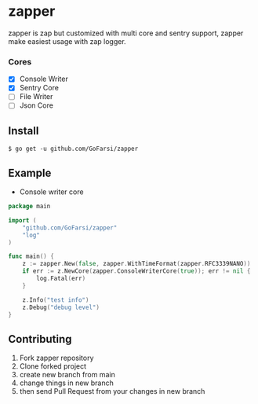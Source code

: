 # zapper
zapper is zap but customized with multi core and sentry support, zapper make easiest usage with zap logger.

### Cores
- [x] Console Writer
- [x] Sentry Core
- [ ] File Writer
- [ ] Json Core

## Install

```shell
$ go get -u github.com/GoFarsi/zapper
```

## Example

- Console writer core

```go
package main

import (
	"github.com/GoFarsi/zapper"
	"log"
)

func main() {
	z := zapper.New(false, zapper.WithTimeFormat(zapper.RFC3339NANO))
	if err := z.NewCore(zapper.ConsoleWriterCore(true)); err != nil {
		log.Fatal(err)
	}

	z.Info("test info")
	z.Debug("debug level")
}

```

## Contributing

1. Fork zapper repository
2. Clone forked project
3. create new branch from main
4. change things in new branch
5. then send Pull Request from your changes in new branch